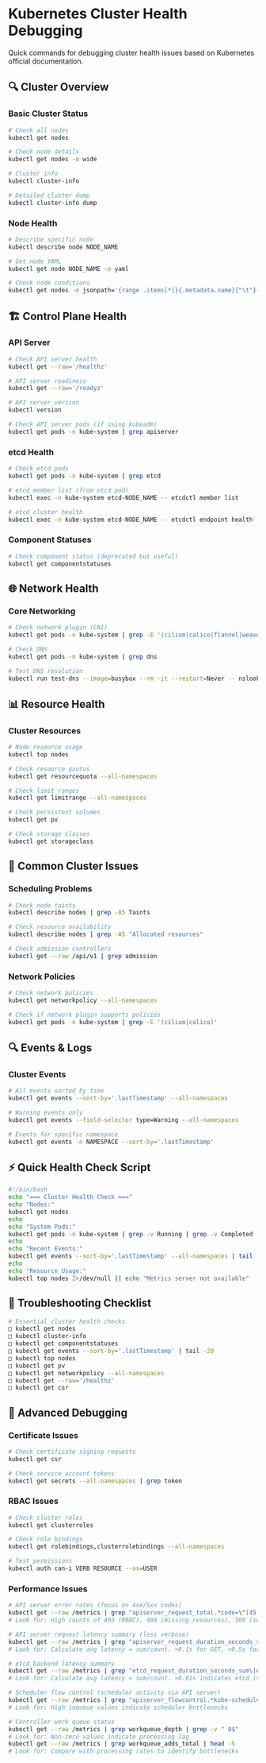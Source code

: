 # Kubernetes Cluster Health Debugging

Quick commands for debugging cluster health issues based on Kubernetes official documentation.

## 🔍 Cluster Overview

### Basic Cluster Status
```bash
# Check all nodes
kubectl get nodes

# Check node details
kubectl get nodes -o wide

# Cluster info
kubectl cluster-info

# Detailed cluster dump
kubectl cluster-info dump
```

### Node Health
```bash
# Describe specific node
kubectl describe node NODE_NAME

# Get node YAML
kubectl get node NODE_NAME -o yaml

# Check node conditions
kubectl get nodes -o jsonpath='{range .items[*]}{.metadata.name}{"\t"}{.status.conditions[?(@.type=="Ready")].status}{"\n"}{end}'
```

## 🏗️ Control Plane Health

### API Server
```bash
# Check API server health
kubectl get --raw='/healthz'

# API server readiness
kubectl get --raw='/readyz'

# API server version
kubectl version

# Check API server pods (if using kubeadm)
kubectl get pods -n kube-system | grep apiserver
```

### etcd Health
```bash
# Check etcd pods
kubectl get pods -n kube-system | grep etcd

# etcd member list (from etcd pod)
kubectl exec -n kube-system etcd-NODE_NAME -- etcdctl member list

# etcd cluster health
kubectl exec -n kube-system etcd-NODE_NAME -- etcdctl endpoint health --cluster
```

### Component Statuses
```bash
# Check component status (deprecated but useful)
kubectl get componentstatuses
```


## 🌐 Network Health

### Core Networking
```bash
# Check network plugin (CNI)
kubectl get pods -n kube-system | grep -E '(cilium|calico|flannel|weave)'

# Check DNS
kubectl get pods -n kube-system | grep dns

# Test DNS resolution
kubectl run test-dns --image=busybox --rm -it --restart=Never -- nslookup kubernetes.default
```

## 📊 Resource Health

### Cluster Resources
```bash
# Node resource usage
kubectl top nodes

# Check resource quotas
kubectl get resourcequota --all-namespaces

# Check limit ranges
kubectl get limitrange --all-namespaces

# Check persistent volumes
kubectl get pv

# Check storage classes
kubectl get storageclass
```

## 🚨 Common Cluster Issues

### Scheduling Problems
```bash
# Check node taints
kubectl describe nodes | grep -A5 Taints

# Check resource availability
kubectl describe nodes | grep -A5 "Allocated resources"

# Check admission controllers
kubectl get --raw /api/v1 | grep admission
```

### Network Policies
```bash
# Check network policies
kubectl get networkpolicy --all-namespaces

# Check if network plugin supports policies
kubectl get pods -n kube-system | grep -E '(cilium|calico)'
```

## 🔍 Events & Logs

### Cluster Events
```bash
# All events sorted by time
kubectl get events --sort-by='.lastTimestamp' --all-namespaces

# Warning events only
kubectl get events --field-selector type=Warning --all-namespaces

# Events for specific namespace
kubectl get events -n NAMESPACE --sort-by='.lastTimestamp'
```


## ⚡ Quick Health Check Script

```bash
#!/bin/bash
echo "=== Cluster Health Check ==="
echo "Nodes:"
kubectl get nodes
echo
echo "System Pods:"
kubectl get pods -n kube-system | grep -v Running | grep -v Completed || echo "All system pods running"
echo
echo "Recent Events:"
kubectl get events --sort-by='.lastTimestamp' --all-namespaces | tail -10
echo
echo "Resource Usage:"
kubectl top nodes 2>/dev/null || echo "Metrics server not available"
```

## 🎯 Troubleshooting Checklist

```bash
# Essential cluster health checks
□ kubectl get nodes
□ kubectl cluster-info
□ kubectl get componentstatuses
□ kubectl get events --sort-by='.lastTimestamp' | tail -20
□ kubectl top nodes
□ kubectl get pv
□ kubectl get networkpolicy --all-namespaces
□ kubectl get --raw='/healthz'
□ kubectl get csr
```

## 🔧 Advanced Debugging

### Certificate Issues
```bash
# Check certificate signing requests
kubectl get csr

# Check service account tokens
kubectl get secrets --all-namespaces | grep token
```

### RBAC Issues
```bash
# Check cluster roles
kubectl get clusterroles

# Check role bindings
kubectl get rolebindings,clusterrolebindings --all-namespaces

# Test permissions
kubectl auth can-i VERB RESOURCE --as=USER
```

### Performance Issues
```bash
# API server error rates (focus on 4xx/5xx codes)
kubectl get --raw /metrics | grep "apiserver_request_total.*code=\"[45]"
# Look for: High counts of 403 (RBAC), 404 (missing resources), 500 (server errors)

# API server request latency summary (less verbose)
kubectl get --raw /metrics | grep "apiserver_request_duration_seconds_sum\|apiserver_request_duration_seconds_count" | head -10
# Look for: Calculate avg latency = sum/count. >0.1s for GET, >0.5s for POST/PUT/DELETE

# etcd backend latency summary
kubectl get --raw /metrics | grep "etcd_request_duration_seconds_sum\|etcd_request_duration_seconds_count" | head -5
# Look for: Calculate avg latency = sum/count. >0.01s indicates etcd issues

# Scheduler flow control (scheduler activity via API server)
kubectl get --raw /metrics | grep "apiserver_flowcontrol.*kube-scheduler" | grep "dispatched_requests_total\|current_inqueue"
# Look for: High inqueue values indicate scheduler bottlenecks

# Controller work queue status
kubectl get --raw /metrics | grep workqueue_depth | grep -v " 0$"
# Look for: Non-zero values indicate processing lag
kubectl get --raw /metrics | grep workqueue_adds_total | head -5
# Look for: Compare with processing rates to identify bottlenecks
```
